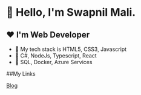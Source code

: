 # 👋 Hello, I'm Swapnil Mali.
## ❤️ I'm Web Developer

- 🌱 My tech stack is HTML5, CSS3, Javascript
- 🌱 C#, NodeJs, Typescript, React
- 🌱 SQL, Docker, Azure Services

##My Links

[Blog](https://www.swapnilmali.com/)
